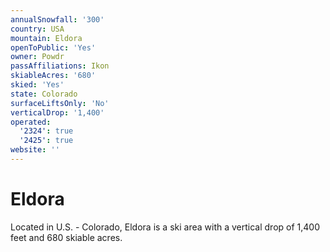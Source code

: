 ```yaml
---
annualSnowfall: '300'
country: USA
mountain: Eldora
openToPublic: 'Yes'
owner: Powdr
passAffiliations: Ikon
skiableAcres: '680'
skied: 'Yes'
state: Colorado
surfaceLiftsOnly: 'No'
verticalDrop: '1,400'
operated:
  '2324': true
  '2425': true
website: ''
---
```



# Eldora

Located in U.S. - Colorado, Eldora is a ski area with a vertical drop of 1,400 feet and 680 skiable acres.
